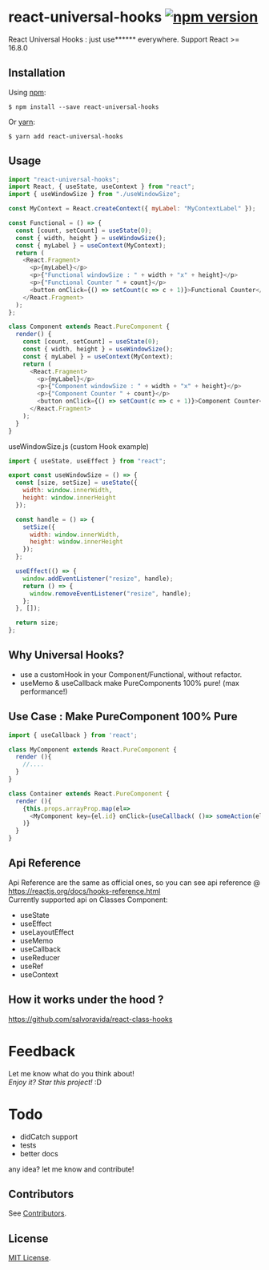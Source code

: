 
# react-universal-hooks [![npm version](https://img.shields.io/npm/v/react-universal-hooks.svg?style=flat)](https://www.npmjs.org/package/react-universal-hooks) 

React Universal Hooks : just use****** everywhere. Support React >= 16.8.0

Installation
-----------
Using [npm](https://www.npmjs.com/):

    $ npm install --save react-universal-hooks

Or [yarn](https://yarnpkg.com/):

    $ yarn add react-universal-hooks

Usage
-----    
```javascript
import "react-universal-hooks";
import React, { useState, useContext } from "react";
import { useWindowSize } from "./useWindowSize";

const MyContext = React.createContext({ myLabel: "MyContextLabel" });

const Functional = () => {
  const [count, setCount] = useState(0);
  const { width, height } = useWindowSize();
  const { myLabel } = useContext(MyContext);
  return (
    <React.Fragment>
      <p>{myLabel}</p>
      <p>{"Functional windowSize : " + width + "x" + height}</p>
      <p>{"Functional Counter " + count}</p>
      <button onClick={() => setCount(c => c + 1)}>Functional Counter</button>
    </React.Fragment>
  );
};

class Component extends React.PureComponent {
  render() {
    const [count, setCount] = useState(0);
    const { width, height } = useWindowSize();
    const { myLabel } = useContext(MyContext);
    return (
      <React.Fragment>
        <p>{myLabel}</p>
        <p>{"Component windowSize : " + width + "x" + height}</p>
        <p>{"Component Counter " + count}</p>
        <button onClick={() => setCount(c => c + 1)}>Component Counter</button>
      </React.Fragment>
    );
  }
}

```

useWindowSize.js  (custom Hook example)
```javascript
import { useState, useEffect } from "react";

export const useWindowSize = () => {
  const [size, setSize] = useState({
    width: window.innerWidth,
    height: window.innerHeight
  });

  const handle = () => {
    setSize({
      width: window.innerWidth,
      height: window.innerHeight
    });
  };

  useEffect(() => {
    window.addEventListener("resize", handle);
    return () => {
      window.removeEventListener("resize", handle);
    };
  }, []);

  return size;
};
```

## Why Universal Hooks?
* use a customHook in your Component/Functional, without refactor. 
* useMemo & useCallback make PureComponents 100% pure! (max performance!)

## Use Case : Make PureComponent 100% Pure
```javascript
import { useCallback } from 'react';

class MyComponent extends React.PureComponent {
  render (){
    //....
  }
}

class Container extends React.PureComponent {
  render (){
    {this.props.arrayProp.map(el=>
      <MyComponent key={el.id} onClick={useCallback( ()=> someAction(el.id) , [el.id])} /> 
    )}
  }
}
```

## Api Reference
Api Reference are the same as official ones, so you can see api reference @ https://reactjs.org/docs/hooks-reference.html
<br/>
Currently supported api on Classes Component:

* useState
* useEffect
* useLayoutEffect
* useMemo
* useCallback
* useReducer
* useRef
* useContext

## How it works under the hood ?
https://github.com/salvoravida/react-class-hooks

# Feedback

Let me know what do you think about! <br>
*Enjoy it? Star this project!* :D

# Todo
* didCatch support
* tests
* better docs

any idea? let me know and contribute!

Contributors
------------
See [Contributors](https://github.com/salvoravida/react-universal-hooks/graphs/contributors).

License
-------
[MIT License](https://github.com/salvoravida/react-universal-hooks/blob/master/LICENSE.md).
